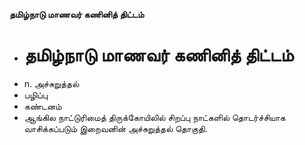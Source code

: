 **தமிழ்நாடு மாணவர் கணினித் திட்டம்**
- # தமிழ்நாடு மாணவர் கணினித் திட்டம்
- n. அச்சுறுத்தல்
- பழிப்பு
- கண்டனம்
- ஆங்கில நாட்டுரிமைத் திருக்கோயிலில் சிறப்பு நாட்களில் தொடர்ச்சியாக வாசிக்கப்படும் இறைவனின் அச்சுறுத்தல் தொகுதி.

